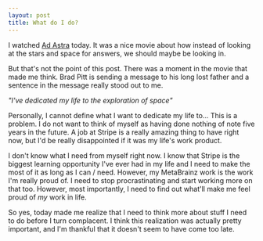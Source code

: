 ```yaml
---
layout: post
title: What do I do?
---
```


I watched [Ad Astra](https://www.imdb.com/title/tt2935510/) today. It was a nice movie
about how instead of looking at the stars and space for answers, we should maybe be looking
in.

But that's not the point of this post. There was a moment in the movie that made me think.
Brad Pitt is sending a message to his long lost father and a sentence in the message
really stood out to me.

_"I've dedicated my life to the exploration of space"_

Personally, I cannot define what I want to dedicate my life to... This is a problem. I do not
want to think of myself as having done nothing of note five years in the future. A job
at Stripe is a really amazing thing to have right now, but I'd be really disappointed if it was
my life's work product.

I don't know what I need from myself right now. I know that Stripe is the biggest learning
opportunity I've ever had in my life and I need to make the most of it as long as I can / need.
However, my MetaBrainz work is the work I'm really proud of. I need to stop procrastinating
and start working more on that too. However, most importantly, I need to find out what'll
make me feel proud of *my* work in life.

So yes, today made me realize that I need to think more about stuff I need to do before
I turn complacent. I think this realization was actually pretty important, and I'm thankful
that it doesn't seem to have come too late.
